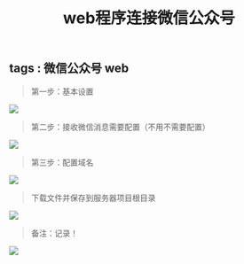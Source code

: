 ﻿---
title: 'web程序连接微信公众号'
---
tags : 微信公众号 web
---
<!--more-->
> 第一步：基本设置

![](http://oq8arr6l2.bkt.clouddn.com/TIM%E5%9B%BE%E7%89%8720171018105558.png)

> 第二步：接收微信消息需要配置（不用不需要配置）

![](http://oq8arr6l2.bkt.clouddn.com/TIM%E5%9B%BE%E7%89%8720171018105830.png)

> 第三步：配置域名

![](http://oq8arr6l2.bkt.clouddn.com/TIM%E5%9B%BE%E7%89%8720171018110336.png)

> 下载文件并保存到服务器项目根目录

![](http://oq8arr6l2.bkt.clouddn.com/TIM%E5%9B%BE%E7%89%8720171018110705.png)

> 备注：记录！

![](http://oq8arr6l2.bkt.clouddn.com/20171018-144932.png)




